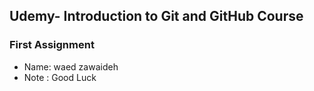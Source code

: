 ## Udemy- Introduction to Git and GitHub Course
### First Assignment

* Name: waed zawaideh
* Note : Good Luck 
